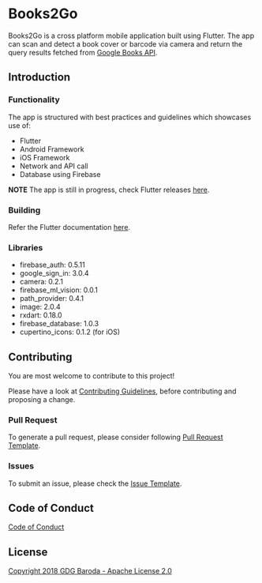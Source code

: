 # Books2Go
Books2Go is a cross platform mobile application built using Flutter. The app can scan and detect a book cover or barcode via camera
and return the query results fetched from [Google Books API](https://developers.google.com/books/docs/overview).

Introduction
---
### Functionality
The app is structured with best practices and guidelines which showcases use of:
* Flutter
* Android Framework
* iOS Framework
* Network and API call
* Database using Firebase

**NOTE** The app is still in progress, check Flutter releases [here](https://github.com/flutter/flutter).

### Building
Refer the Flutter documentation [here](https://flutter.io/get-started/install/).

### Libraries
* firebase_auth: 0.5.11
* google_sign_in: 3.0.4
* camera: 0.2.1
* firebase_ml_vision: 0.0.1
* path_provider: 0.4.1
* image: 2.0.4
* rxdart: 0.18.0
* firebase_database: 1.0.3
* cupertino_icons: 0.1.2 (for iOS)

Contributing
---
You are most welcome to contribute to this project!

Please have a look at [Contributing Guidelines](https://github.com/gdgbaroda/books2go/blob/master/CONTRIBUTING.md), before contributing and proposing a change.

### Pull Request
To generate a pull request, please consider following [Pull Request Template](https://github.com/gdgbaroda/books2go/blob/master/PULL_REQUEST_TEMPLATE.md).

### Issues
To submit an issue, please check the [Issue Template](https://github.com/gdgbaroda/books2go/blob/master/ISSUE_TEMPLATE.md).

Code of Conduct
---
[Code of Conduct](https://github.com/gdgbaroda/books2go/blob/master/CODE_OF_CONDUCT.md)

License
---
[Copyright 2018 GDG Baroda - Apache License 2.0](https://github.com/gdgbaroda/books2go/blob/master/LICENSE.md)
